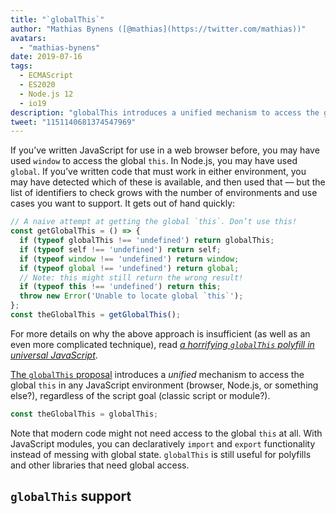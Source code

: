 ```yaml
---
title: "`globalThis`"
author: "Mathias Bynens ([@mathias](https://twitter.com/mathias))"
avatars: 
  - "mathias-bynens"
date: 2019-07-16
tags: 
  - ECMAScript
  - ES2020
  - Node.js 12
  - io19
description: "globalThis introduces a unified mechanism to access the global this in any JavaScript environment, regardless of the script goal."
tweet: "1151140681374547969"
---
```

If you’ve written JavaScript for use in a web browser before, you may have used `window` to access the global `this`. In Node.js, you may have used `global`. If you’ve written code that must work in either environment, you may have detected which of these is available, and then used that — but the list of identifiers to check grows with the number of environments and use cases you want to support. It gets out of hand quickly:

<!--truncate-->
```js
// A naive attempt at getting the global `this`. Don’t use this!
const getGlobalThis = () => {
  if (typeof globalThis !== 'undefined') return globalThis;
  if (typeof self !== 'undefined') return self;
  if (typeof window !== 'undefined') return window;
  if (typeof global !== 'undefined') return global;
  // Note: this might still return the wrong result!
  if (typeof this !== 'undefined') return this;
  throw new Error('Unable to locate global `this`');
};
const theGlobalThis = getGlobalThis();
```

For more details on why the above approach is insufficient (as well as an even more complicated technique), read [_a horrifying `globalThis` polyfill in universal JavaScript_](https://mathiasbynens.be/notes/globalthis).

[The `globalThis` proposal](https://github.com/tc39/proposal-global) introduces a *unified* mechanism to access the global `this` in any JavaScript environment (browser, Node.js, or something else?), regardless of the script goal (classic script or module?).

```js
const theGlobalThis = globalThis;
```

Note that modern code might not need access to the global `this` at all. With JavaScript modules, you can declaratively `import` and `export` functionality instead of messing with global state. `globalThis` is still useful for polyfills and other libraries that need global access.

## `globalThis` support

<feature-support chrome="71 /blog/v8-release-71#javascript-language-features"
                 firefox="65"
                 safari="12.1"
                 nodejs="12 https://twitter.com/mathias/status/1120700101637353473"
                 babel="yes https://github.com/zloirock/core-js#ecmascript-globalthis"></feature-support>
